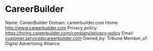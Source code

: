 
# CareerBuilder

Name: CareerBuilder
Domain: careerbuilder.com
Home: http://www.careerbuilder.com
Privacy_policy: https://hiring.careerbuilder.com/company/privacy-policy
Email: customer.service@careerbuilder.com
Owned_by: Tribune
Member_of: Digital Advertising Alliance
